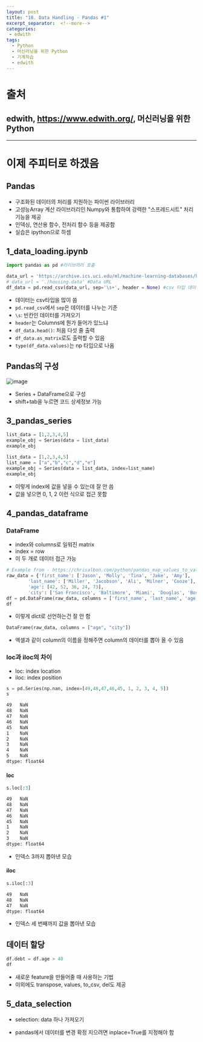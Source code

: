 ```yaml
---
layout: post
title: "18. Data Handling - Pandas #1"
excerpt_separator:  <!--more-->
categories:
 - edwith
tags:
  - Python
  - 머신러닝을 위한 Python
  - 기계학습
  - edwith
---
```


# 출처

## edwith, <https://www.edwith.org/>, 머신러닝을 위한 Python

---

<!--more-->

# 이제 주피터로 하겠음

## Pandas

* 구조화된 데이터의 처리를 지원하는 파이썬 라이브러리
* 고성능Array 계산 라이브러리인 Numpy와 통합하여 강력한 "스프레드시트" 처리기능을 제공
* 인덱싱, 연산용 함수, 전처리 함수 등을 제공함
* 실습은 ipython으로 하셈

## 1_data_loading.ipynb

```python
import pandas as pd #라이브러리 호출

data_url = 'https://archive.ics.uci.edu/ml/machine-learning-databases/housing/housing.data' #Data URL
# data_url = './housing.data' #Data URL
df_data = pd.read_csv(data_url, sep='\s+', header = None) #csv 타입 데이터 로드, separate는 빈공간으로 지정하고, Column은 없음
```

* 데이터는 csv타입을 많이 씀
* `pd.read_csv`에서 `sep`은 데이터를 나누는 기준
* `\s`: 빈칸인 데이터를 가져오기
* `header`는 Columns에 뭔가 들어가 있느냐
* `df_data.head()`: 처음 다섯 줄 출력
* `df_data.as_matrix`로도 출력할 수 있음
* `type(df_data.values)`는 np 타입으로 나옴

## Pandas의 구성

![image](https://user-images.githubusercontent.com/28076542/46245356-53976700-c427-11e8-8ffb-c4121b653258.png)

* Series + DataFrame으로 구성
* shift+tab을 누르면 코드 상세정보 가능

## 3_pandas_series

```python
list_data = [1,2,3,4,5]
example_obj = Series(data = list_data)
example_obj
```

```python
list_data = [1,2,3,4,5]
list_name = ["a","b","c","d","e"]
example_obj = Series(data = list_data, index=list_name)
example_obj
```

* 이렇게 index에 값을 넣을 수 있는데 잘 안 씀
* 값을 넣으면 0, 1, 2 이런 식으로 접근 못함

## 4_pandas_dataframe

### DataFrame

* index와 columns로 일워진 matrix
* index = row
* 이 두 개로 데이터 접근 가능

```python
# Example from - https://chrisalbon.com/python/pandas_map_values_to_values.html
raw_data = {'first_name': ['Jason', 'Molly', 'Tina', 'Jake', 'Amy'],
        'last_name': ['Miller', 'Jacobson', 'Ali', 'Milner', 'Cooze'],
        'age': [42, 52, 36, 24, 73],
        'city': ['San Francisco', 'Baltimore', 'Miami', 'Douglas', 'Boston']}
df = pd.DataFrame(raw_data, columns = ['first_name', 'last_name', 'age', 'city'])
df
```

* 이렇게 dict로 선언하는건 잘 안 함

```python
DataFrame(raw_data, columns = ["age", "city"])
```

* 엑셀과 같이 column의 이름을 정해주면 column의 데이터를 뽑아 올 수 있음

### loc과 iloc의 차이

* loc: index location
* iloc: index position

```python
s = pd.Series(np.nan, index=[49,48,47,46,45, 1, 2, 3, 4, 5])
s
```

```bash
49   NaN
48   NaN
47   NaN
46   NaN
45   NaN
1    NaN
2    NaN
3    NaN
4    NaN
5    NaN
dtype: float64
```

#### loc

```python
s.loc[:3]
```

```bash
49   NaN
48   NaN
47   NaN
46   NaN
45   NaN
1    NaN
2    NaN
3    NaN
dtype: float64
```

* 인덱스 3까지 뽑아낸 모습

#### iloc

```python
s.iloc[:3]
```

```bash
49   NaN
48   NaN
47   NaN
dtype: float64
```

* 인덱스 세 번째까지 값을 뽑아낸 모습

## 데이터 할당

```python
df.debt = df.age > 40
df
```

* 새로운 feature을 만들어줄 때 사용하는 기법
* 이외에도 transpose, values, to_csv, del도 제공

## 5_data_selection

* selection: data 하나 가져오기

* pandas에서 데이터를 변경 확정 지으려면 inplace=True를 지정해야 함